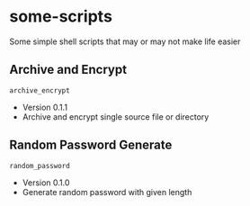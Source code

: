 # some-scripts
Some simple shell scripts that may or may not make life easier

## Archive and Encrypt

`archive_encrypt`  
- Version 0.1.1
- Archive and encrypt single source file or directory  

## Random Password Generate

`random_password`
- Version 0.1.0
- Generate random password with given length
